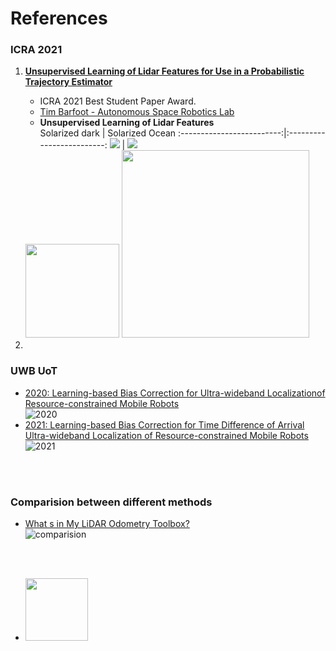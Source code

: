 # References



<!---
Started to write on Sep 1 2021
Zahra
-->
### ICRA 2021
1. **[Unsupervised Learning of Lidar Features for Use in a Probabilistic Trajectory Estimator](https://arxiv.org/pdf/2102.11261.pdf)**
    - ICRA 2021 Best Student Paper Award.
    - [Tim Barfoot - Autonomous Space Robotics Lab](http://asrl.utias.utoronto.ca/~tdb/)  
    - **Unsupervised Learning of Lidar Features**  
    Solarized dark             |  Solarized Ocean
:-------------------------:|:-------------------------:
![](https://...Dark.png)  |  ![](https://...Ocean.png)


    <img src="https://user-images.githubusercontent.com/46463022/131919839-99f72eeb-a77f-4138-8b57-2af758603d30.png" height="150">

     <img src="https://user-images.githubusercontent.com/46463022/131911025-4a022593-ba83-4fdd-b73c-b0d3978dc3a0.png" height="300">

2. 




### UWB UoT

- [2020: Learning-based Bias Correction for Ultra-wideband Localizationof Resource-constrained Mobile Robots ](https://arxiv.org/abs/2003.09371)  
![2020](https://user-images.githubusercontent.com/46463022/131751671-faa3a935-83a7-49ce-b38e-5eedd06da3ba.png)  
- [2021: Learning-based Bias Correction for Time Difference of Arrival Ultra-wideband Localization of Resource-constrained Mobile Robots ](https://arxiv.org/abs/2103.01885)  
![2021](https://user-images.githubusercontent.com/46463022/131751263-a1e44428-31bc-495f-8f5f-13f93756a9cd.png)




<br/>
<br/>


### Comparision between different methods
- [What s in My LiDAR Odometry Toolbox?](https://arxiv.org/abs/2103.09708)  
![comparision](https://user-images.githubusercontent.com/46463022/131752670-51148481-b147-42be-8f3c-5984f033c786.png)

<br/>
<br/>

  - <img src="https://your-image-url.type" width="100" height="100">
